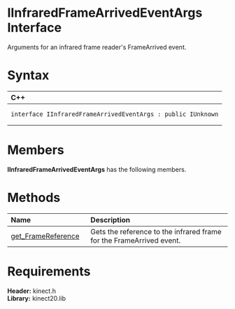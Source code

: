 IInfraredFrameArrivedEventArgs Interface  
========================================  

Arguments for an infrared frame reader's FrameArrived event. <span id="syntaxSection"></span>

Syntax  
======  

<table>
<colgroup>
<col width="100%" />
</colgroup>
<thead>
<tr class="header">
<th align="left">C++</th>
</tr>
</thead>
<tbody>
<tr class="odd">
<td align="left"><pre><code>interface IInfraredFrameArrivedEventArgs : public IUnknown</code></pre></td>
</tr>
</tbody>
</table>

<span id="classMembersSection"></span>

Members  
=======  

**IInfraredFrameArrivedEventArgs** has the following members.  

<span id="publicmethodsSection"></span>

Methods  
=======  

<table>
<colgroup>
<col width="30%" />
<col width="60%" />
</colgroup>
<thead>
<tr class="header">
<th align="left">Name</th>
<th align="left">Description</th>
</tr>
</thead>
<tbody>
<tr class="odd">
<td align="left"><a href="IInfraredFrameArrivedEve/Methods/get_FrameReference_Method.md">get_FrameReference</a></td>
<td align="left">Gets the reference to the infrared frame for the FrameArrived event.</td>
</tr>
</tbody>
</table>

<span id="requirements"></span>

Requirements  
============  

**Header:** kinect.h  
**Library:** kinect20.lib  



<!--Please do not edit the data in the comment block below.-->
<!--
TOCTitle : IInfraredFrameArrivedEventArgs Interface
RLTitle : IInfraredFrameArrivedEventArgs Interface
KeywordK : IInfraredFrameArrivedEventArgs interface, about
HelpPriority : 2
TopicType : apiref
KeywordF : IInfraredFrameArrivedEventArgs
KeywordF : Microsoft.Kinect.kinect.IInfraredFrameArrivedEventArgs
KeywordA : T:Microsoft.Kinect.kinect.IInfraredFrameArrivedEventArgs
AssetID : T:Microsoft.Kinect.kinect.IInfraredFrameArrivedEventArgs
Locale : en-us
CommunityContent : 1
APIType : Managed
APILocation : 
APIName : Microsoft.Kinect.kinect.IInfraredFrameArrivedEventArgs
TargetOS : Windows
TopicType : kbSyntax
DevLang : C++
DocSet : K4Wv2
ProjType : K4Wv2Proj
Technology : Kinect for Windows
Product : Kinect for Windows SDK v2
productversion : 20
-->
